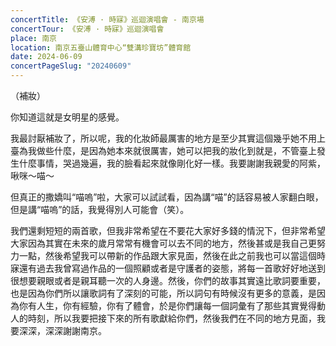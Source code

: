 ```yaml
---
concertTitle: 《安溥 · 時寐》巡迴演唱會 - 南京場
concertTour: 《安溥 · 時寐》巡迴演唱會
place: 南京
location: 南京五臺山體育中心“雙溝珍寶坊”體育館
date: 2024-06-09
concertPageSlug: "20240609"
---
```

（補妝）

你知道這就是女明星的感覺。

我最討厭補妝了，所以呢，我的化妝師最厲害的地方是至少其實這個幾乎她不用上臺為我做些什麼，是因為她本來就很厲害，她可以把我的妝化到就是，不管臺上發生什麼事情，哭過幾遍，我的臉看起來就像剛化好一樣。我要謝謝我親愛的阿紫，啾咪～喵～

但真正的撒嬌叫“喵嗚”啦，大家可以試試看，因為講“喵”的話容易被人家翻白眼，但是講“喵嗚”的話，我覺得別人可能會（笑）。

我們還剩短短的兩首歌，但我非常希望在不要花大家好多錢的情況下，但非常希望大家因為其實在未來的歲月常常有機會可以去不同的地方，然後甚或是我自己更努力一點，然後希望我可以帶新的作品跟大家見面，然後在此之前我也可以當這個時寐還有過去我曾寫過作品的一個照顧或者是守護者的姿態，將每一首歌好好地送到很想要親眼或者是親耳聽一次的人身邊。然後，你們的故事其實遠比歌詞要重要，也是因為你們所以讓歌詞有了深刻的可能，所以詞句有時候沒有更多的意義，是因為你有人生，你有經驗，你有了體會，於是你們讓每一個詞彙有了那些其實覺得動人的時刻，所以我要把接下來的所有歌獻給你們，然後我們在不同的地方見面，我要深深，深深謝謝南京。